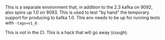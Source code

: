 This is a separate environment that, in addition to the 2.3 kafka on 9092, also spins up 1.0 on
9093. This is used to test "by hand" the temporary support for producing to kafka 1.0. This env
needs to be up for running tests with `-tags=v1_0`.

This is not in the CI. This is a hack that will go away (cough).
